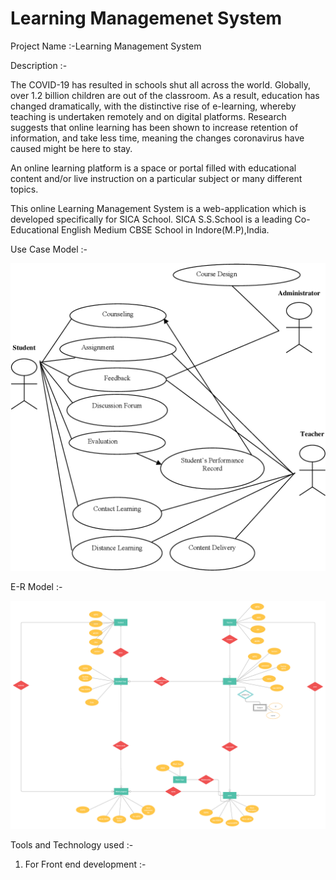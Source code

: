 # Learning Managemenet System

Project Name :-Learning Management System

Description :-


The COVID-19 has resulted in schools shut all across the world. Globally, over 1.2 billion children are out of the classroom.
As a result, education has changed dramatically, with the distinctive rise of e-learning, whereby teaching is undertaken remotely and on digital platforms.
Research suggests that online learning has been shown to increase retention of information, and take less time, meaning the changes coronavirus have caused might be here to stay.


An online learning platform is a space or portal filled with educational content and/or live instruction on a particular subject or many different topics.

This online Learning Management System is a web-application which is developed specifically for SICA School. SICA S.S.School is a leading Co-Educational English Medium CBSE School in Indore(M.P),India.


Use Case Model :-


![](/imagesofproject/3-Figure1-1.png)

E-R Model :- 


![](/imagesofproject/DataModelforLMS.png)

Tools and Technology used :- 
1) For Front end development :-

